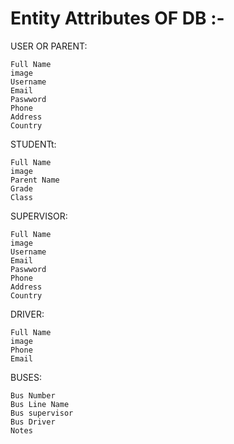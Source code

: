 
# Entity Attributes OF DB  :-
USER OR PARENT:
```
Full Name
image
Username
Email
Paswword
Phone
Address
Country

```

STUDENTt:
```
Full Name
image
Parent Name
Grade 
Class

```

SUPERVISOR:
```
Full Name
image
Username
Email
Paswword
Phone
Address
Country

```

DRIVER:
```
Full Name
image
Phone
Email

```

BUSES:
```
Bus Number
Bus Line Name
Bus supervisor
Bus Driver
Notes

```
